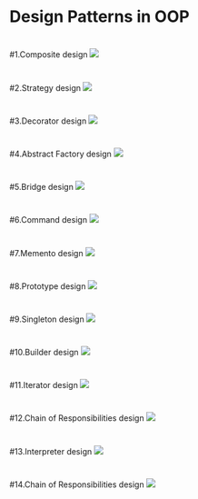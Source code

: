 # Design Patterns in OOP
#
#
#1.Composite design
![](images/composite.png)

#
#2.Strategy design
![](images/strategy.png)

#
#3.Decorator design
![](images/decorator.png)


#
#4.Abstract Factory design
![](images/abstract_factory.png)


#
#5.Bridge design
![](images/bridge.png)

#
#6.Command design
![](images/command.png)

#
#7.Memento design
![](images/memento.png)

#
#8.Prototype design
![](images/prototype.png)

#
#9.Singleton design
![](images/singleton.png)

#
#10.Builder design
![](images/builder.png)

#
#11.Iterator design
![](images/iterator.png)

#
#12.Chain of Responsibilities design
![](images/chain_of_responsibilities.png)

#
#13.Interpreter design
![](images/interpreter.png)

#
#14.Chain of Responsibilities design
![](images/visitor.png)

